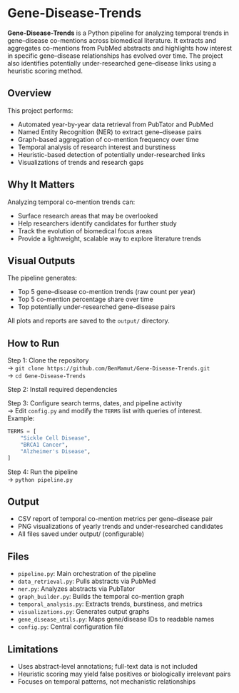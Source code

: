# Gene-Disease-Trends

**Gene-Disease-Trends** is a Python pipeline for analyzing temporal trends in gene–disease co-mentions across biomedical literature. It extracts and aggregates co-mentions from PubMed abstracts and highlights how interest in specific gene–disease relationships has evolved over time. The project also identifies potentially under-researched gene–disease links using a heuristic scoring method.

## Overview

This project performs:
- Automated year-by-year data retrieval from PubTator and PubMed
- Named Entity Recognition (NER) to extract gene–disease pairs
- Graph-based aggregation of co-mention frequency over time
- Temporal analysis of research interest and burstiness
- Heuristic-based detection of potentially under-researched links
- Visualizations of trends and research gaps

## Why It Matters

Analyzing temporal co-mention trends can:
- Surface research areas that may be overlooked
- Help researchers identify candidates for further study
- Track the evolution of biomedical focus areas
- Provide a lightweight, scalable way to explore literature trends

## Visual Outputs

The pipeline generates:
- Top 5 gene–disease co-mention trends (raw count per year)
- Top 5 co-mention percentage share over time
- Top potentially under-researched gene–disease pairs

All plots and reports are saved to the `output/` directory.

## How to Run

Step 1: Clone the repository  
→ `git clone https://github.com/BenMamut/Gene-Disease-Trends.git`  
→ `cd Gene-Disease-Trends`

Step 2: Install required dependencies  

Step 3: Configure search terms, dates, and pipeline activity  
→ Edit `config.py` and modify the `TERMS` list with queries of interest.  
Example:
```python
TERMS = [
    "Sickle Cell Disease",
    "BRCA1 Cancer",
    "Alzheimer's Disease",
]
```

Step 4: Run the pipeline  
→ `python pipeline.py`

## Output

- CSV report of temporal co-mention metrics per gene–disease pair
- PNG visualizations of yearly trends and under-researched candidates
- All files saved under output/ (configurable)

## Files

- `pipeline.py`: Main orchestration of the pipeline
- `data_retrieval.py`: Pulls abstracts via PubMed
- `ner.py`: Analyzes abstracts via PubTator
- `graph_builder.py`: Builds the temporal co-mention graph
- `temporal_analysis.py`: Extracts trends, burstiness, and metrics
- `visualizations.py`: Generates output graphs
- `gene_disease_utils.py`: Maps gene/disease IDs to readable names
- `config.py`: Central configuration file

## Limitations

- Uses abstract-level annotations; full-text data is not included
- Heuristic scoring may yield false positives or biologically irrelevant pairs
- Focuses on temporal patterns, not mechanistic relationships
